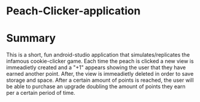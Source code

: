 # Peach-Clicker-application

<h1>Summary</h1>
This is a short, fun android-studio application that simulates/replicates the infamous cookie-clicker game. Each time the peach is clicked a new view is immeadietly created and a "+1" appears showing the user that they have earned another point. After, the view is immeadietly deleted in order to save storage and space. After a certain amount of points is reached, the user will be able to purchase an upgrade doubling the amount of points they earn per a certain period of time.

